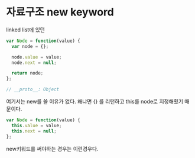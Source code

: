 # 자료구조 new keyword

linked list에 있던 

```js
var Node = function(value) {
  var node = {};

  node.value = value;
  node.next = null;

  return node;
};

// __proto__: Object
```

여기서는 new를 쓸 이유가 없다. 왜냐면 {} 를 리턴하고 this를 node로 지정해줬기 때문이다.

```js
var Node = function(value) {
  this.value = value;
  this.next = null;
};
```

new키워드를 써야하는 경우는 이런경우다.